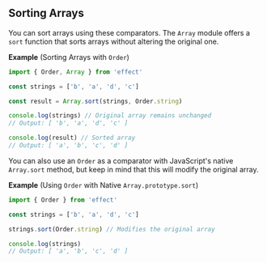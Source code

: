 ## Sorting Arrays

You can sort arrays using these comparators. The `Array` module offers a `sort` function that sorts arrays without altering the original one.

**Example** (Sorting Arrays with `Order`)

```ts twoslash
import { Order, Array } from 'effect'

const strings = ['b', 'a', 'd', 'c']

const result = Array.sort(strings, Order.string)

console.log(strings) // Original array remains unchanged
// Output: [ 'b', 'a', 'd', 'c' ]

console.log(result) // Sorted array
// Output: [ 'a', 'b', 'c', 'd' ]
```

You can also use an `Order` as a comparator with JavaScript's native `Array.sort` method, but keep in mind that this will modify the original array.

**Example** (Using `Order` with Native `Array.prototype.sort`)

```ts twoslash
import { Order } from 'effect'

const strings = ['b', 'a', 'd', 'c']

strings.sort(Order.string) // Modifies the original array

console.log(strings)
// Output: [ 'a', 'b', 'c', 'd' ]
```
